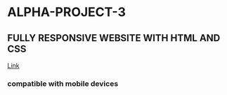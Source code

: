 # ALPHA-PROJECT-3
## FULLY RESPONSIVE WEBSITE WITH HTML AND CSS
[Link](https://bajaj277.github.io/ALPHA-PROJECT-3/)
### compatible with mobile devices
